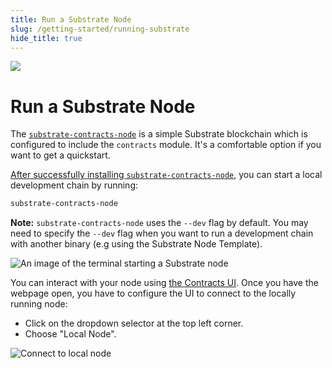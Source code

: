 ```yaml
---
title: Run a Substrate Node
slug: /getting-started/running-substrate
hide_title: true
---
```


<img src="/img/title/substrate.svg" className="titlePic" />

# Run a Substrate Node

The [`substrate-contracts-node`](https://github.com/paritytech/substrate-contracts-node)
is a simple Substrate blockchain which is configured to include the `contracts` module.
It's a comfortable option if you want to get a quickstart.

[After successfully installing `substrate-contracts-node`](versioned_docs/version-4.x/getting-startedsion-4.x/getting-started/setup.md#installing-substrate-contracts-node),
you can start a local development chain by running:

```bash
substrate-contracts-node
```

**Note:** `substrate-contracts-node` uses the `--dev` flag by default. 
You may need to specify the `--dev` flag when you want to run a development chain with another binary (e.g using the Substrate Node Template).

![An image of the terminal starting a Substrate node](/img/substrate-contracts-node.png)

You can interact with your node using [the Contracts UI](https://contracts-ui.substrate.io).
Once you have the webpage open, you have to configure the UI to connect to the locally running node:

- Click on the dropdown selector at the top left corner.
- Choose "Local Node".

![Connect to local node](/img/contracts-ui-local-node.png)
